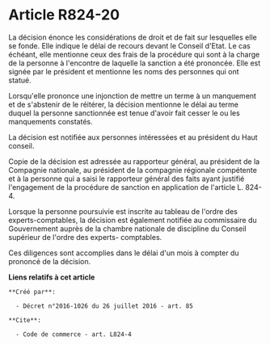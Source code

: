 # Article R824-20

La décision énonce les considérations de droit et de fait sur lesquelles elle se fonde. Elle indique le délai de recours
devant le Conseil d'Etat. Le cas échéant, elle mentionne ceux des frais de la procédure qui sont à la charge de la personne à
l'encontre de laquelle la sanction a été prononcée. Elle est signée par le président et mentionne les noms des personnes qui
ont statué. 

Lorsqu'elle prononce une injonction de mettre un terme à un manquement et de s'abstenir de le réitérer, la décision mentionne
le délai au terme duquel la personne sanctionnée est tenue d'avoir fait cesser le ou les manquements constatés. 

La décision est notifiée aux personnes intéressées et au président du Haut conseil. 

Copie de la décision est adressée au rapporteur général, au président de la Compagnie nationale, au président de la compagnie
régionale compétente et à la personne qui a saisi le rapporteur général des faits ayant justifié l'engagement de la procédure
de sanction en application de l'article L. 824-4. 

Lorsque la personne poursuivie est inscrite au tableau de l'ordre des experts-comptables, la décision est également notifiée
au commissaire du Gouvernement auprès de la chambre nationale de discipline du Conseil supérieur de l'ordre des experts-
comptables. 

Ces diligences sont accomplies dans le délai d'un mois à compter du prononcé de la décision.

**Liens relatifs à cet article**

	**Créé par**:

	  - Décret n°2016-1026 du 26 juillet 2016 - art. 85

	**Cite**:

	  - Code de commerce - art. L824-4
